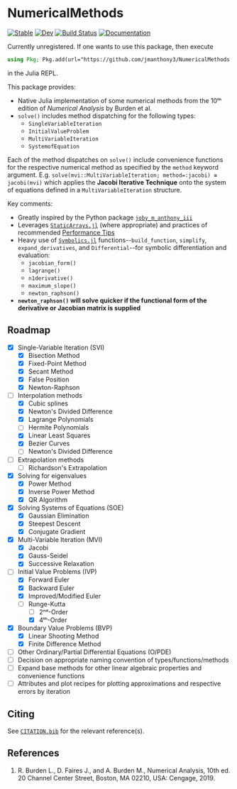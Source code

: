 # NumericalMethods

[![Stable](https://img.shields.io/badge/docs-stable-blue.svg)](https://jmanthony3.github.io/NumericalMethods.jl/stable/)
[![Dev](https://img.shields.io/badge/docs-dev-blue.svg)](https://jmanthony3.github.io/NumericalMethods.jl/dev/)
[![Build Status](https://github.com/jmanthony3/NumericalMethods.jl/actions/workflows/CI.yml/badge.svg?branch=main)](https://github.com/jmanthony3/NumericalMethods.jl/actions/workflows/CI.yml?query=branch%3Amain)
[![Documentation](https://github.com/jmanthony3/NumericalMethods.jl/actions/workflows/Documentation.yml/badge.svg)](https://github.com/jmanthony3/NumericalMethods.jl/actions/workflows/Documentation.yml)

Currently unregistered.
If one wants to use this package, then execute
```julia
using Pkg; Pkg.add(url="https://github.com/jmanthony3/NumericalMethods.jl")
```
in the Julia REPL.

This package provides:
- Native Julia implementation of some numerical methods from the 10ᵗʰ edition of _Numerical Analysis_ by Burden et al.
- `solve()` includes method dispatching for the following types:
  - `SingleVariableIteration`
  - `InitialValueProblem`
  - `MultiVariableIteration`
  - `SystemofEquation`

Each of the method dispatches on `solve()` include convenience functions for the respective numerical method as specified by the `method` keyword argument.
E.g. `solve(mvi::MultiVariableIteration; method=:jacobi) ≡ jacobi(mvi)` which applies the **Jacobi Iterative Technique** onto the system of equations defined in a `MultiVariableIteration` structure.

Key comments:
- Greatly inspired by the Python package [`joby_m_anthony_iii`](https://pypi.org/project/joby-m-anthony-iii/)
- Leverages [`StaticArrays.jl`](https://juliaarrays.github.io/StaticArrays.jl/stable/) (where appropriate) and practices of recommended [Performance Tips](https://docs.julialang.org/en/v1/manual/performance-tips/)
- Heavy use of [`Symbolics.jl`]() functions--`build_function`, `simplify`, `expand_derivatives`, and `Differential`--for symbolic differentiation and evaluation:
  - `jacobian_form()`
  - `lagrange()`
  - `n1derivative()`
  - `maximum_slope()`
  - `newton_raphson()`
- **`newton_raphson()` will solve quicker if the functional form of the derivative or Jacobian matrix is supplied**

## Roadmap
- [x] Single-Variable Iteration (SVI)
  - [x] Bisection Method
  - [x] Fixed-Point Method
  - [x] Secant Method
  - [x] False Position
  - [x] Newton-Raphson
- [ ] Interpolation methods
  - [x] Cubic splines
  - [x] Newton's Divided Difference
  - [x] Lagrange Polynomials
  - [ ] Hermite Polynomials
  - [x] Linear Least Squares
  - [x] Bezier Curves
  - [ ] Newton's Divided Difference
- [ ] Extrapolation methods
  - [ ] Richardson's Extrapolation
- [x] Solving for eigenvalues
  - [x] Power Method
  - [x] Inverse Power Method
  - [x] QR Algorithm
- [x] Solving Systems of Equations (SOE)
  - [x] Gaussian Elimination
  - [x] Steepest Descent
  - [x] Conjugate Gradient
- [x] Multi-Variable Iteration (MVI)
  - [x] Jacobi
  - [x] Gauss-Seidel
  - [x] Successive Relaxation
- [ ] Initial Value Problems (IVP)
  - [x] Forward Euler
  - [x] Backward Euler
  - [x] Improved/Modified Euler
  - [ ] Runge-Kutta
    - [ ] 2ⁿᵈ-Order
    - [x] 4ᵗʰ-Order
- [x] Boundary Value Problems (BVP)
  - [x] Linear Shooting Method
  - [x] Finite Difference Method
- [ ] Other Ordinary/Partial Differential Equations (O/PDE)
- [ ] Decision on appropriate naming convention of types/functions/methods
- [ ] Expand base methods for other linear algebraic properties and convenience functions
- [ ] Attributes and plot recipes for plotting approximations and respective errors by iteration

## Citing
See [`CITATION.bib`](CITATION.bib) for the relevant reference(s).

## References
1. R. Burden L., D. Faires J., and A. Burden M., Numerical Analysis, 10th ed. 20 Channel Center Street, Boston, MA 02210, USA: Cengage, 2019.
